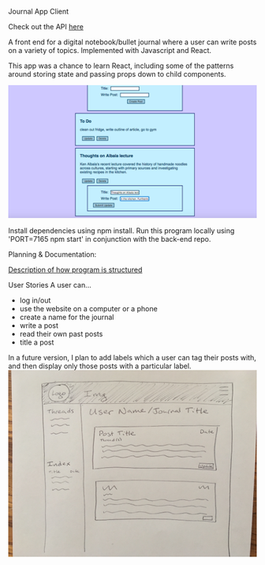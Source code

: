 Journal App Client

Check out the API [here](https://github.com/eabrigham/journal-api)

A front end for a digital notebook/bullet journal where a user can write posts on a variety of topics. Implemented with Javascript and React.

This app was a chance to learn React, including some of the patterns around storing state and passing props down to child components. 

![App screenshot](src/images/journal-app-image.png)

Install dependencies using npm install. Run this program locally using 'PORT=7165 npm start' in conjunction with the back-end repo.

Planning & Documentation:

[Description of how program is structured](walkthrough.md)

User Stories
A user can…
* log in/out
* use the website on a computer or a phone
* create a name for the journal
* write a post
* read their own past posts
* title a post

In a future version, I plan to add labels which a user can tag their posts with, and then display only those posts with a particular label.
![Wireframe](src/images/wireframe.jpeg)
